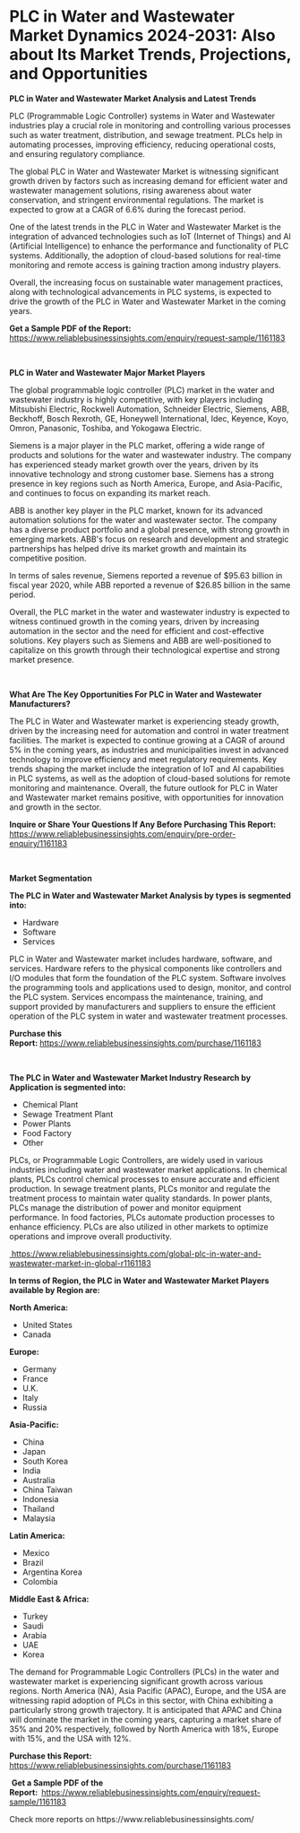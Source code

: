 <p><h1>PLC in Water and Wastewater Market Dynamics 2024-2031: Also about Its Market Trends, Projections, and Opportunities</h1></p><p><strong>PLC in Water and Wastewater Market Analysis and Latest Trends</strong></p>
<p><p>PLC (Programmable Logic Controller) systems in Water and Wastewater industries play a crucial role in monitoring and controlling various processes such as water treatment, distribution, and sewage treatment. PLCs help in automating processes, improving efficiency, reducing operational costs, and ensuring regulatory compliance.</p><p>The global PLC in Water and Wastewater Market is witnessing significant growth driven by factors such as increasing demand for efficient water and wastewater management solutions, rising awareness about water conservation, and stringent environmental regulations. The market is expected to grow at a CAGR of 6.6% during the forecast period.</p><p>One of the latest trends in the PLC in Water and Wastewater Market is the integration of advanced technologies such as IoT (Internet of Things) and AI (Artificial Intelligence) to enhance the performance and functionality of PLC systems. Additionally, the adoption of cloud-based solutions for real-time monitoring and remote access is gaining traction among industry players.</p><p>Overall, the increasing focus on sustainable water management practices, along with technological advancements in PLC systems, is expected to drive the growth of the PLC in Water and Wastewater Market in the coming years.</p></p>
<p><strong>Get a Sample PDF of the Report:&nbsp;</strong> <a href="https://www.reliablebusinessinsights.com/enquiry/request-sample/1161183">https://www.reliablebusinessinsights.com/enquiry/request-sample/1161183</a></p>
<p>&nbsp;</p>
<p><strong>PLC in Water and Wastewater Major Market Players</strong></p>
<p><p>The global programmable logic controller (PLC) market in the water and wastewater industry is highly competitive, with key players including Mitsubishi Electric, Rockwell Automation, Schneider Electric, Siemens, ABB, Beckhoff, Bosch Rexroth, GE, Honeywell International, Idec, Keyence, Koyo, Omron, Panasonic, Toshiba, and Yokogawa Electric.</p><p>Siemens is a major player in the PLC market, offering a wide range of products and solutions for the water and wastewater industry. The company has experienced steady market growth over the years, driven by its innovative technology and strong customer base. Siemens has a strong presence in key regions such as North America, Europe, and Asia-Pacific, and continues to focus on expanding its market reach.</p><p>ABB is another key player in the PLC market, known for its advanced automation solutions for the water and wastewater sector. The company has a diverse product portfolio and a global presence, with strong growth in emerging markets. ABB's focus on research and development and strategic partnerships has helped drive its market growth and maintain its competitive position.</p><p>In terms of sales revenue, Siemens reported a revenue of $95.63 billion in fiscal year 2020, while ABB reported a revenue of $26.85 billion in the same period.</p><p>Overall, the PLC market in the water and wastewater industry is expected to witness continued growth in the coming years, driven by increasing automation in the sector and the need for efficient and cost-effective solutions. Key players such as Siemens and ABB are well-positioned to capitalize on this growth through their technological expertise and strong market presence.</p></p>
<p>&nbsp;</p>
<p><strong>What Are The Key Opportunities For PLC in Water and Wastewater Manufacturers?</strong></p>
<p><p>The PLC in Water and Wastewater market is experiencing steady growth, driven by the increasing need for automation and control in water treatment facilities. The market is expected to continue growing at a CAGR of around 5% in the coming years, as industries and municipalities invest in advanced technology to improve efficiency and meet regulatory requirements. Key trends shaping the market include the integration of IoT and AI capabilities in PLC systems, as well as the adoption of cloud-based solutions for remote monitoring and maintenance. Overall, the future outlook for PLC in Water and Wastewater market remains positive, with opportunities for innovation and growth in the sector.</p></p>
<p><strong>Inquire or Share Your Questions If Any Before Purchasing This Report:</strong> <a href="https://www.reliablebusinessinsights.com/enquiry/pre-order-enquiry/1161183">https://www.reliablebusinessinsights.com/enquiry/pre-order-enquiry/1161183</a></p>
<p>&nbsp;</p>
<p><strong>Market Segmentation</strong></p>
<p><strong>The PLC in Water and Wastewater Market Analysis by types is segmented into:</strong></p>
<p><ul><li>Hardware</li><li>Software</li><li>Services</li></ul></p>
<p><p>PLC in Water and Wastewater market includes hardware, software, and services. Hardware refers to the physical components like controllers and I/O modules that form the foundation of the PLC system. Software involves the programming tools and applications used to design, monitor, and control the PLC system. Services encompass the maintenance, training, and support provided by manufacturers and suppliers to ensure the efficient operation of the PLC system in water and wastewater treatment processes.</p></p>
<p><strong>Purchase this Report:&nbsp;</strong><a href="https://www.reliablebusinessinsights.com/purchase/1161183">https://www.reliablebusinessinsights.com/purchase/1161183</a></p>
<p>&nbsp;</p>
<p><strong>The PLC in Water and Wastewater Market Industry Research by Application is segmented into:</strong></p>
<p><ul><li>Chemical Plant</li><li>Sewage Treatment Plant</li><li>Power Plants</li><li>Food Factory</li><li>Other</li></ul></p>
<p><p>PLCs, or Programmable Logic Controllers, are widely used in various industries including water and wastewater market applications. In chemical plants, PLCs control chemical processes to ensure accurate and efficient production. In sewage treatment plants, PLCs monitor and regulate the treatment process to maintain water quality standards. In power plants, PLCs manage the distribution of power and monitor equipment performance. In food factories, PLCs automate production processes to enhance efficiency. PLCs are also utilized in other markets to optimize operations and improve overall productivity.</p></p>
<p><a href="https://www.reliablebusinessinsights.com/global-plc-in-water-and-wastewater-market-in-global-r1161183">&nbsp;https://www.reliablebusinessinsights.com/global-plc-in-water-and-wastewater-market-in-global-r1161183</a></p>
<p><strong>In terms of Region, the PLC in Water and Wastewater Market Players available by Region are:</strong></p>
<p>
    <p> <strong> North America: </strong>
        <ul>
            <li>United States</li>
            <li>Canada</li>
        </ul>
        </p> 
    <p> <strong> Europe: </strong>
        <ul>
            <li>Germany</li>
            <li>France</li>
            <li>U.K.</li>
            <li>Italy</li>
            <li>Russia</li>
        </ul>
        </p> 
    <p> <strong> Asia-Pacific: </strong>
        <ul>
            <li>China</li>
            <li>Japan</li>
            <li>South Korea</li>
            <li>India</li>
            <li>Australia</li>
            <li>China Taiwan</li>
            <li>Indonesia</li>
            <li>Thailand</li>
            <li>Malaysia</li>
        </ul>
        </p> 
    <p> <strong> Latin America: </strong>
        <ul>
            <li>Mexico</li>
            <li>Brazil</li>
            <li>Argentina Korea</li>
            <li>Colombia</li>
        </ul>
        </p> 
    <p> <strong> Middle East & Africa: </strong>
        <ul>
            <li>Turkey</li>
            <li>Saudi</li>
            <li>Arabia</li>
            <li>UAE</li>
            <li>Korea</li>
        </ul>
    </p>
    </p>
<p><p>The demand for Programmable Logic Controllers (PLCs) in the water and wastewater market is experiencing significant growth across various regions. North America (NA), Asia Pacific (APAC), Europe, and the USA are witnessing rapid adoption of PLCs in this sector, with China exhibiting a particularly strong growth trajectory. It is anticipated that APAC and China will dominate the market in the coming years, capturing a market share of 35% and 20% respectively, followed by North America with 18%, Europe with 15%, and the USA with 12%.</p></p>
<p><strong>Purchase this Report: </strong><a href="https://www.reliablebusinessinsights.com/purchase/1161183">https://www.reliablebusinessinsights.com/purchase/1161183</a></p>
<p>&nbsp;<strong>Get a Sample PDF of the Report:&nbsp;&nbsp;</strong><a href="https://www.reliablebusinessinsights.com/enquiry/request-sample/1161183">https://www.reliablebusinessinsights.com/enquiry/request-sample/1161183</a></p>
<p><strong></strong></p>
<p>Check more reports on https://www.reliablebusinessinsights.com/</p>